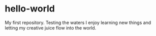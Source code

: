 # hello-world
My first repository. Testing the waters
I enjoy learning new things and letting my creative juice flow into the world.

